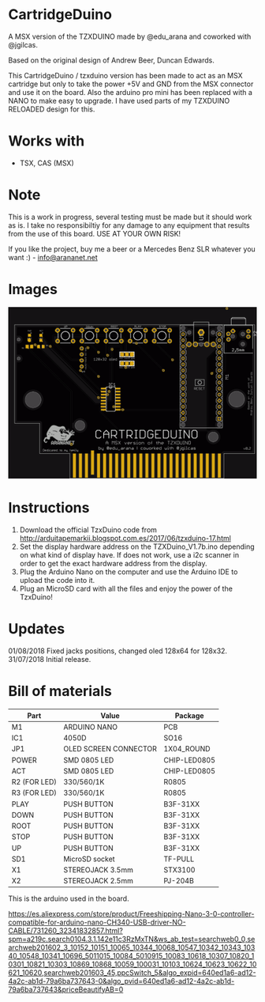 # CartridgeDuino
A MSX version of the TZXDUINO made by @edu_arana and coworked with @jgilcas.

Based on the original design of Andrew Beer, Duncan Edwards.

This CartridgeDuino / tzxduino version has been made to act as an MSX cartridge but only to take the power +5V and GND from the MSX connector and use it on the board. Also the arduino pro mini has been replaced with a NANO to make easy to upgrade. I have used parts of my TZXDUINO RELOADED design for this.

# Works with

- TSX, CAS (MSX)

# Note

This is a work in progress, several testing must be made but it should work as is. I take no responsibiltiy for any damage to any equipment that results from the use of this board. USE AT YOUR OWN RISK!

If you like the project, buy me a beer or a Mercedes Benz SLR whatever you want :) - info@arananet.net

# Images

<img src="https://github.com/arananet/CartridgeDuino/blob/master/images/top3.png?raw=true" width="700">

# Instructions
 
1. Download the official TzxDuino code from http://arduitapemarkii.blogspot.com.es/2017/06/tzxduino-17.html 
2. Set the display hardware address on the TZXDuino_V1.7b.ino depending on what kind of display have. If does not work, use a i2c scanner in order to get the exact hardware address from the display.
3. Plug the Arduino Nano on the computer and use the Arduino IDE to upload the code into it.
4. Plug an MicroSD card with all the files and enjoy the power of the TzxDuino!

# Updates
01/08/2018 Fixed jacks positions, changed oled 128x64 for 128x32.
31/07/2018 Initial release.

# Bill of materials

| Part          | Value                   | Package                        |
| ------------- | ----------------------- | ------------------------------ | 
| M1            | ARDUINO NANO            | PCB                            |
| IC1           | 4050D                   | SO16                           |
| JP1           | OLED SCREEN CONNECTOR   | 1X04_ROUND                     |
| POWER         | SMD 0805 LED            | CHIP-LED0805                   |
| ACT           | SMD 0805 LED            | CHIP-LED0805                   |
| R2 (FOR LED)  | 330/560/1K              | R0805                          |
| R3 (FOR LED)  | 330/560/1K              | R0805                          |
| PLAY          | PUSH BUTTON             | B3F-31XX                       |
| DOWN          | PUSH BUTTON             | B3F-31XX                       |
| ROOT          | PUSH BUTTON             | B3F-31XX                       |
| STOP          | PUSH BUTTON             | B3F-31XX                       |
| UP            | PUSH BUTTON             | B3F-31XX                       |
| SD1           | MicroSD socket          | TF-PULL                        |
| X1            | STEREOJACK 3.5mm        | STX3100                        |
| X2            | STEREOJACK 2.5mm        | PJ-204B                        |


This is the arduino used in the board.

https://es.aliexpress.com/store/product/Freeshipping-Nano-3-0-controller-compatible-for-arduino-nano-CH340-USB-driver-NO-CABLE/731260_32341832857.html?spm=a219c.search0104.3.1.142e11c3RzMxTN&ws_ab_test=searchweb0_0,searchweb201602_3_10152_10151_10065_10344_10068_10547_10342_10343_10340_10548_10341_10696_5011015_10084_5010915_10083_10618_10307_10820_10301_10821_10303_10869_10868_10059_100031_10103_10624_10623_10622_10621_10620,searchweb201603_45,ppcSwitch_5&algo_expid=640ed1a6-ad12-4a2c-ab1d-79a6ba737643-0&algo_pvid=640ed1a6-ad12-4a2c-ab1d-79a6ba737643&priceBeautifyAB=0
